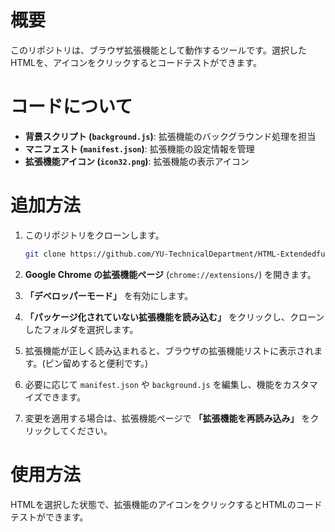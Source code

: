 # 概要
このリポジトリは、ブラウザ拡張機能として動作するツールです。選択したHTMLを、アイコンをクリックするとコードテストができます。

# コードについて
- **背景スクリプト (`background.js`)**: 拡張機能のバックグラウンド処理を担当
- **マニフェスト (`manifest.json`)**: 拡張機能の設定情報を管理
- **拡張機能アイコン (`icon32.png`)**: 拡張機能の表示アイコン

# 追加方法
1. このリポジトリをクローンします。

   ```sh
   git clone https://github.com/YU-TechnicalDepartment/HTML-Extendedfunction.git
   ```
2. **Google Chrome の拡張機能ページ** (`chrome://extensions/`) を開きます。
3. **「デベロッパーモード」** を有効にします。
4. **「パッケージ化されていない拡張機能を読み込む」** をクリックし、クローンしたフォルダを選択します。
5. 拡張機能が正しく読み込まれると、ブラウザの拡張機能リストに表示されます。(ピン留めすると便利です。)
6. 必要に応じて `manifest.json` や `background.js` を編集し、機能をカスタマイズできます。
7. 変更を適用する場合は、拡張機能ページで **「拡張機能を再読み込み」** をクリックしてください。
# 使用方法
HTMLを選択した状態で、拡張機能のアイコンをクリックするとHTMLのコードテストができます。
